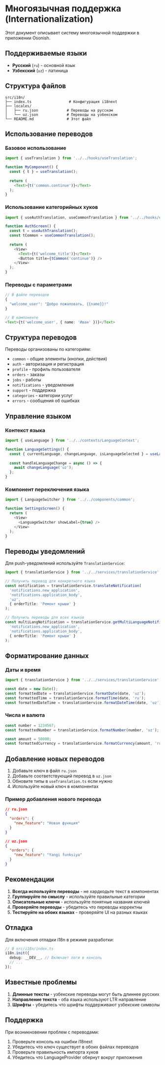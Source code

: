 # Многоязычная поддержка (Internationalization)

Этот документ описывает систему многоязычной поддержки в приложении Osonish.

## Поддерживаемые языки

- **Русский** (`ru`) - основной язык
- **Узбекский** (`uz`) - латиница

## Структура файлов

```
src/i18n/
├── index.ts                 # Конфигурация i18next
├── locales/
│   ├── ru.json             # Переводы на русском
│   └── uz.json             # Переводы на узбекском
└── README.md               # Этот файл
```

## Использование переводов

### Базовое использование

```typescript
import { useTranslation } from '../../hooks/useTranslation';

function MyComponent() {
  const { t } = useTranslation();
  
  return (
    <Text>{t('common.continue')}</Text>
  );
}
```

### Использование категорийных хуков

```typescript
import { useAuthTranslation, useCommonTranslation } from '../../hooks/useTranslation';

function AuthScreen() {
  const t = useAuthTranslation();
  const tCommon = useCommonTranslation();
  
  return (
    <View>
      <Text>{t('welcome_title')}</Text>
      <Button title={tCommon('continue')} />
    </View>
  );
}
```

### Переводы с параметрами

```typescript
// В файле переводов
{
  "welcome_user": "Добро пожаловать, {{name}}!"
}

// В компоненте
<Text>{t('welcome_user', { name: 'Иван' })}</Text>
```

## Структура переводов

Переводы организованы по категориям:

- `common` - общие элементы (кнопки, действия)
- `auth` - авторизация и регистрация
- `profile` - профиль пользователя
- `orders` - заказы
- `jobs` - работы
- `notifications` - уведомления
- `support` - поддержка
- `categories` - категории услуг
- `errors` - сообщения об ошибках

## Управление языком

### Контекст языка

```typescript
import { useLanguage } from '../../contexts/LanguageContext';

function LanguageSettings() {
  const { currentLanguage, changeLanguage, isLanguageSelected } = useLanguage();
  
  const handleLanguageChange = async () => {
    await changeLanguage('uz');
  };
}
```

### Компонент переключения языка

```typescript
import { LanguageSwitcher } from '../../components/common';

function SettingsScreen() {
  return (
    <View>
      <LanguageSwitcher showLabel={true} />
    </View>
  );
}
```

## Переводы уведомлений

Для push-уведомлений используйте `TranslationService`:

```typescript
import { translationService } from '../../services/translationService';

// Получить перевод для конкретного языка
const notification = translationService.translateNotification(
  'notifications.new_application',
  'notifications.application_body',
  'uz',
  { orderTitle: 'Ремонт крыши' }
);

// Получить переводы для всех языков
const multiLangNotification = translationService.getMultiLanguageNotification(
  'notifications.new_application',
  'notifications.application_body',
  { orderTitle: 'Ремонт крыши' }
);
```

## Форматирование данных

### Даты и время

```typescript
import { translationService } from '../../services/translationService';

const date = new Date();
const formattedDate = translationService.formatDate(date, 'uz');
const formattedTime = translationService.formatTime(date, 'ru');
const formattedDateTime = translationService.formatDateTime(date, 'uz');
```

### Числа и валюта

```typescript
const number = 1234567;
const formattedNumber = translationService.formatNumber(number, 'uz');

const amount = 50000;
const formattedCurrency = translationService.formatCurrency(amount, 'ru', 'UZS');
```

## Добавление новых переводов

1. Добавьте ключ в файл `ru.json`
2. Добавьте соответствующий перевод в `uz.json`
3. Обновите типы в `useTranslation.ts` если нужно
4. Используйте новый ключ в компонентах

### Пример добавления нового перевода

```json
// ru.json
{
  "orders": {
    "new_feature": "Новая функция"
  }
}

// uz.json
{
  "orders": {
    "new_feature": "Yangi funksiya"
  }
}
```

## Рекомендации

1. **Всегда используйте переводы** - не хардкодьте текст в компонентах
2. **Группируйте по смыслу** - используйте правильные категории
3. **Описательные ключи** - используйте понятные названия ключей
4. **Проверяйте переводы** - убедитесь что переводы корректны
5. **Тестируйте на обоих языках** - проверяйте UI на разных языках

## Отладка

Для включения отладки i18n в режиме разработки:

```typescript
// В src/i18n/index.ts
i18n.init({
  debug: __DEV__, // Включает логи в консоль
  // ...
});
```

## Известные проблемы

1. **Длинные тексты** - узбекские переводы могут быть длиннее русских
2. **Направление текста** - оба языка используют LTR направление
3. **Шрифты** - убедитесь что шрифты поддерживают узбекские символы

## Поддержка

При возникновении проблем с переводами:

1. Проверьте консоль на ошибки i18next
2. Убедитесь что ключ существует в обоих файлах переводов
3. Проверьте правильность импорта хуков
4. Убедитесь что LanguageProvider обернут вокруг приложения
